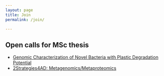 ```yaml
---
layout: page
title: Join
permalink: /join/

---
```


## Open calls for MSc thesis

- [Genomic Characterization of Novel Bacteria with Plastic Degradation Potential](2022-msc-melmc.html)
- [2Strategies4AD: Metagenomics/Metaproteomics](2023-msc-2strategies4ad.html)

